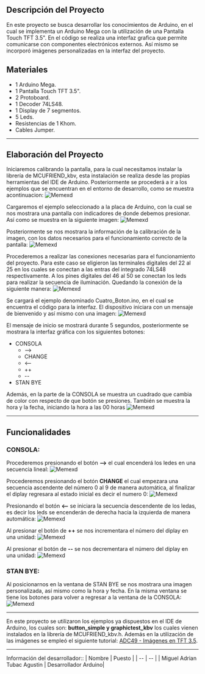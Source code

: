 ## Descripción del Proyecto
En este proyecto se busca desarrollar los conocimientos de Arduino, en el cual se implementa un Arduino Mega con la utilización de una Pantalla Touch TFT 3.5". En el código se realiza una interfaz grafica que permite comunicarse con componentes electrónicos externos. Así mismo se incorporó imágenes personalizadas en la interfaz del proyecto.

## Materiales 
* 1 Arduino Mega.
* 1 Pantalla Touch TFT 3.5".
* 2 Protoboard.
* 1 Decoder 74LS48.
* 1 Display de 7 segmentos.
* 5 Leds.
* Resistencias de 1 Khom.
* Cables Jumper.

---
## Elaboración del Proyecto 
Iniciaremos calibrando la pantalla, para la cual necesitamos instalar la librería de MCUFRIEND_kbv, esta instalación se realiza desde las propias herramientas del IDE de Arduino. Posteriormente se procederá a ir a los ejemplos que se encuentran en el entorno de desarrollo, como se muestra acontinuacion:
![Memexd](https://i.ibb.co/hR7000b/image.png)


Cargaremos el ejemplo seleccionado a la placa de Arduino, con la cual se nos mostrara una pantalla con indicadores de donde debemos presionar. Así como se muestra en la siguiente imagen:
![Memexd](https://i.ibb.co/C0mVhXG/20240529-105851-1.jpg)

Posteriormente se nos mostrara la información de la calibración de la imagen, con los datos necesarios para el funcionamiento correcto de la pantalla:
![Memexd](https://i.ibb.co/fNZ0HH6/image.png)


Procederemos a realizar las conexiones necesarias para el funcionamiento del proyecto. Para este caso se eligieron las terminales digitales del 22 al 25 en los cuales se conectan a las entras del integrado 74LS48 respectivamente. A los pines digitales del 46 al 50 se conectan los leds para realizar la secuencia de iluminación. Quedando la conexión de la siguiente manera:
![Memexd](https://i.ibb.co/tXvMDBf/20240529-105155-1.jpg)


Se cargará el ejemplo denominado Cuatro_Boton.ino, en el cual se encuentra el código para la interfaz. El dispositivo iniciara con un mensaje de bienvenido y así mismo con una imagen:
![Memexd](https://i.ibb.co/mzXjckV/20240529-094801-1.jpghttps://i.ibb.co/qpstt90/20240529-094634-1.jpg)

El mensaje de inicio se mostrará durante 5 segundos, posteriormente se mostrara la interfaz gráfica con los siguientes botones:
* CONSOLA
    * -->
    * CHANGE
    * <--
    * ++
    * --
* STAN BYE

Además, en la parte de la CONSOLA se muestra un cuadrado que cambia de color con respecto de que botón se presiones. También se muestra la hora y la fecha, iniciando la hora a las 00 horas
![Memexd](https://i.ibb.co/8cvGvM7/20240529-094640-1.jpg)

---
## Funcionalidades 
### CONSOLA:

Procederemos presionando el botón **-->** el cual encenderá los ledes en una secuencia lineal: 
![Memexd](https://i.ibb.co/bWnYt6h/20240529-094652-1.jpg)

Procederemos presionando el botón **CHANGE** el cual empezara una secuencia ascendente del número 0 al 9 de manera automática, al finalizar el diplay regresara al estado inicial es decir el numero 0:
![Memexd](https://i.ibb.co/d03HxCp/20240529-094703-1.jpg)

Presionando el botón **<--** se iniciara la secuencia descendente de los ledas, es decir los leds se encenderán de derecha hacia la izquierda de manera automática: 
![Memexd](https://i.ibb.co/9H9t7k2/20240529-094717-1.jpg)

Al presionar el botón de **++** se nos incrementara el número del diplay en una unidad: 
![Memexd](https://i.ibb.co/HPBDzRN/20240529-094730-1.jpg)

Al presionar el botón de **--** se nos decrementara el número del diplay en una unidad: 
![Memexd](https://i.ibb.co/TcKzdk6/20240529-094748-1.jpg)

### STAN BYE:

Al posicionarnos en la ventana de STAN BYE se nos mostrara una imagen personalizada, así mismo como la hora y fecha. En la misma ventana se tiene los botones para volver a regresar a la ventana de la CONSOLA: 
![Memexd](https://i.ibb.co/tHfS0S8/20240529-094801-1.jpg)

---
En este proyecto se utilizaron los ejemplos ya dispuestos en el IDE de Arduino, los cuales son: **button_simple y graphictest_kbv** los cuales vienen instalados en la librería de MCUFRIEND_kbv.h. Además en la utilización de las imágenes se empleó el siguiente tutorial:  [ADC49 - Imágenes en TFT 3.5](https://www.youtube.com/watch?v=XTnLl6UMd6U&list=WL&index=1&t=1100s). 

---

Información del desarrollador::
| Nombre             | Puesto | 
| --                     | -- |
| Miguel Adrian Tubac Agustin     | Desarrollador Arduino|